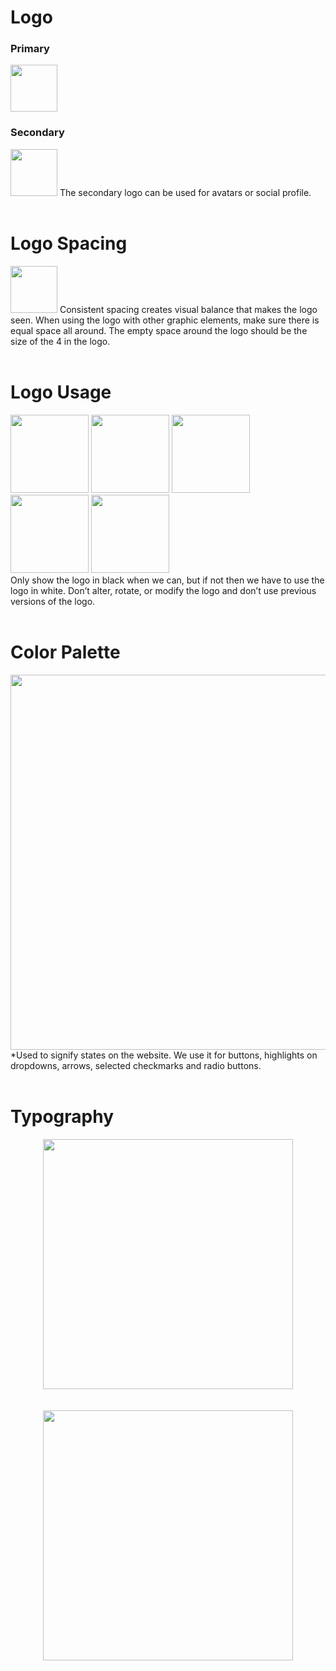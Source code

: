 # Logo
### Primary
<img src="https://github.com/PX4/officiallogos/blob/master/PX4_Logo_Black_RGB.png?raw=true" height="75">


### Secondary
<img src="https://github.com/PX4/officiallogos/blob/master/PX4_Favicon_RGB.png?raw=true" height="75">
The secondary logo can be used for avatars or social profile.
<br>
<br>

# Logo Spacing
<img src="https://px4.io/wp-content/uploads/2020/03/group-50.png" height="75">
Consistent spacing creates visual balance that makes the logo seen. When using the logo with other
graphic elements, make sure there is equal space all around. The empty space around the logo should
be the size of the 4 in the logo.
<br>
<br>

# Logo Usage
<div style="display: inline-block">
  <img src="https://px4.io/wp-content/uploads/2020/03/dont_stretch.png" height="125">
  <img src="https://px4.io/wp-content/uploads/2020/03/dont_use_other_colors.png" height="125">
  <img src="https://px4.io/wp-content/uploads/2020/03/dont_use_without_shape.png" height="125">
</div>
<br>
<div style="display: inline-block">
  <img src="https://px4.io/wp-content/uploads/2020/03/do_use_white.png" height="125">
  <img src="https://px4.io/wp-content/uploads/2020/03/do_use_this_lockup.png" height="125">
</div>
<br>
Only show the logo in black when we can, but if not then we have to use the logo in white. Don’t
alter, rotate, or modify the logo and don’t use previous versions of the logo.
<br>
<br>

# Color Palette
<div style="text-align: center;">
  <img src="https://px4.io/wp-content/uploads/2020/03/color_palette.png" height="600">
</div>
*Used to signify states on the website. We use it for buttons, highlights on dropdowns, arrows,
selected checkmarks and radio buttons.
<br>
<br>

# Typography
<div style="text-align: center;">
  <img src="https://px4.io/wp-content/uploads/2020/04/typography_0.png" height="400">
</div>
<br>
<br>
<div style="text-align: center;">
  <img src="https://px4.io/wp-content/uploads/2020/04/typography.png" height="400">
</div>

<br>
<br>

